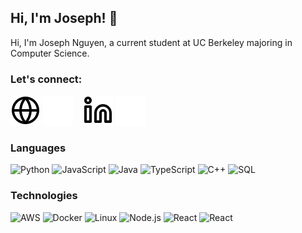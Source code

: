## Hi, I'm Joseph! 👋

Hi, I'm Joseph Nguyen, a current student at UC Berkeley majoring in Computer Science.

### Let's connect:

[![website](./img/globe-light.svg)](https://jspnguyen.com#gh-light-mode-only)
[![website](./img/globe-dark.svg)](https://jspnguyen.com#gh-dark-mode-only)
&nbsp;&nbsp;
[![website](./img/linkedin-light.svg)](https://www.linkedin.com/in/jnguyen31#gh-light-mode-only)
[![website](./img/linkedin-dark.svg)](https://www.linkedin.com/in/jnguyen31#gh-dark-mode-only)

### Languages

![Python](https://img.shields.io/badge/-Python-000?&logo=Python)
![JavaScript](https://img.shields.io/badge/-JavaScript-000?&logo=JavaScript)
![Java](https://img.shields.io/badge/-Java-000?&logo=Java&logoColor=007396)
![TypeScript](https://img.shields.io/badge/-TypeScript-000?&logo=TypeScript)
![C++](https://img.shields.io/badge/-C++-000?&logo=c%2b%2b&logoColor=00599C)
![SQL](https://img.shields.io/badge/-SQL-000?&logo=MySQL)

### Technologies

![AWS](https://img.shields.io/badge/-AWS-000?&logo=Amazon-AWS&logoColor=F90)
![Docker](https://img.shields.io/badge/-Docker-000?&logo=Docker)
![Linux](https://img.shields.io/badge/-Linux-000?&logo=Linux)
![Node.js](https://img.shields.io/badge/-Node.js-000?&logo=node.js)
![React](https://img.shields.io/badge/-React-000?&logo=React)
![React](https://img.shields.io/badge/-React-000?&logo=Next)
